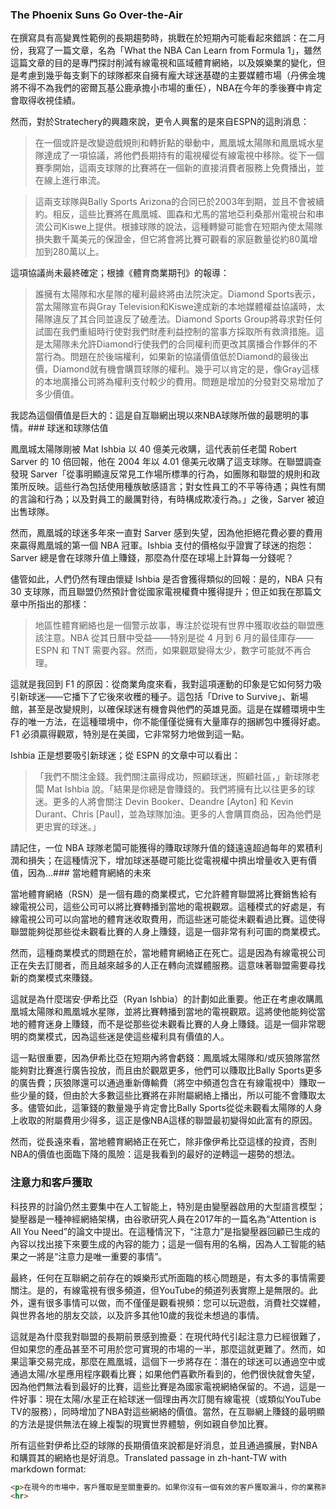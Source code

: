 ### The Phoenix Suns Go Over-the-Air

在撰寫具有高變異性範例的長期趨勢時，挑戰在於短期內可能看起來錯誤：在二月份，我寫了一篇文章，名為「What the NBA Can Learn from Formula 1」，雖然這篇文章的目的是專門探討削減有線電視和區域體育網絡，以及娛樂業的變化，但是考慮到幾乎每支剩下的球隊都來自擁有龐大球迷基礎的主要媒體市場（丹佛金塊將不得不為我們的密爾瓦基公鹿承擔小市場的重任），NBA在今年的季後賽中肯定會取得收視佳績。

然而，對於Stratechery的興趣來說，更令人興奮的是來自ESPN的這則消息：

> 在一個或許是改變遊戲規則和轉折點的舉動中，鳳凰城太陽隊和鳳凰城水星隊達成了一項協議，將他們長期持有的電視權從有線電視中移除。從下一個賽季開始，這兩支球隊的比賽將在一個新的直接消費者服務上免費播出，並在線上進行串流。

> 這兩支球隊與Bally Sports Arizona的合同已於2003年到期，並且不會被續約。相反，這些比賽將在鳳凰城、圖森和尤馬的當地亞利桑那州電視台和串流公司Kiswe上提供。根據球隊的說法，這種轉變可能會在短期內使太陽隊損失數千萬美元的保證金，但它將會將比賽可觀看的家庭數量從約80萬增加到280萬以上。

這項協議尚未最終確定；根據《體育商業期刊》的報導：

> 誰擁有太陽隊和水星隊的權利最終將由法院決定。Diamond Sports表示，當太陽隊宣布與Gray Television和Kiswe達成新的本地媒體權益協議時，太陽隊違反了其合同並違反了破產法。Diamond Sports Group將尋求對任何試圖在我們重組時行使對我們財產利益控制的當事方採取所有救濟措施。這是太陽隊未允許Diamond行使我們的合同權利而更改其廣播合作夥伴的不當行為。問題在於後端權利，如果新的協議價值低於Diamond的最後出價，Diamond就有機會購買球隊的權利。幾乎可以肯定的是，像Gray這樣的本地廣播公司將為權利支付較少的費用。問題是增加的分發對交易增加了多少價值。

我認為這個價值是巨大的：這是自互聯網出現以來NBA球隊所做的最聰明的事情。### 球迷和球隊估值

鳳凰城太陽隊剛被 Mat Ishbia 以 40 億美元收購，這代表前任老闆 Robert Sarver 的 10 倍回報，他在 2004 年以 4.01 億美元收購了這支球隊。在聯盟調查發現 Sarver「從事明顯違反常見工作場所標準的行為，如團隊和聯盟的規則和政策所反映。這些行為包括使用種族敏感語言；對女性員工的不平等待遇；與性有關的言論和行為；以及對員工的嚴厲對待，有時構成欺凌行為。」之後，Sarver 被迫出售球隊。

然而，鳳凰城的球迷多年來一直對 Sarver 感到失望，因為他拒絕花費必要的費用來贏得鳳凰城的第一個 NBA 冠軍。Ishbia 支付的價格似乎證實了球迷的抱怨：Sarver 總是會在球隊升值上賺錢，那麼為什麼在球場上計算每一分錢呢？

儘管如此，人們仍然有理由懷疑 Ishbia 是否會獲得類似的回報：是的，NBA 只有 30 支球隊，而且聯盟仍然預計會從國家電視權費中獲得提升；但正如我在那篇文章中所指出的那樣：

> 地區性體育網絡也是一個警示故事，專注於從現有世界中獲取收益的聯盟應該注意。NBA 從其日曆中受益——特別是從 4 月到 6 月的最佳庫存——ESPN 和 TNT 需要內容。然而，如果觀眾變得太少，數字可能就不再合理。

這就是我回到 F1 的原因：從商業角度來看，我對這項運動的印象是它如何努力吸引新球迷——它播下了它後來收穫的種子。這包括「Drive to Survive」、新場館，甚至是改變規則，以確保球迷有機會與他們的英雄見面。這是在媒體環境中生存的唯一方法，在這種環境中，你不能僅僅從擁有大量庫存的捆綁包中獲得好處。F1 必須贏得觀眾，特別是在美國，它非常努力地做到這一點。

Ishbia 正是想要吸引新球迷；從 ESPN 的文章中可以看出：

> 「我們不關注金錢。我們關注贏得成功，照顧球迷，照顧社區，」新球隊老闆 Mat Ishbia 說。「結果是你總是會賺錢的。我們將擁有比以往更多的球迷。更多的人將會關注 Devin Booker、Deandre [Ayton] 和 Kevin Durant、Chris [Paul]，並為球隊加油。更多的人會購買商品，因為他們是更忠實的球迷。」

請記住，一位 NBA 球隊老闆可能獲得的賺取球隊升值的錢遠遠超過每年的累積利潤和損失；在這種情況下，增加球迷基礎可能比從電視權中擠出增量收入更有價值，因為...### 當地體育網絡的未來

當地體育網絡（RSN）是一個有趣的商業模式，它允許體育聯盟將比賽銷售給有線電視公司，這些公司可以將比賽轉播到當地的電視觀眾。這種模式的好處是，有線電視公司可以向當地的體育迷收取費用，而這些迷可能從未觀看過比賽。這使得聯盟能夠從那些從未觀看比賽的人身上賺錢，這是一個非常有利可圖的商業模式。

然而，這種商業模式的問題在於，當地體育網絡正在死亡。這是因為有線電視公司正在失去訂閱者，而且越來越多的人正在轉向流媒體服務。這意味著聯盟需要尋找新的商業模式來賺錢。

這就是為什麼瑞安·伊希比亞（Ryan Ishbia）的計劃如此重要。他正在考慮收購鳳凰城太陽隊和鳳凰城水星隊，並將比賽轉播到當地的電視觀眾。這將使他能夠從當地的體育迷身上賺錢，而不是從那些從未觀看比賽的人身上賺錢。這是一個非常聰明的商業模式，因為這些迷是使這些權利具有價值的人。

這一點很重要，因為伊希比亞在短期內將會虧錢：鳳凰城太陽隊和/或灰狼隊當然能夠對比賽進行廣告投放，而且由於觀眾更多，他們可以賺取比Bally Sports更多的廣告費；灰狼隊還可以通過重新傳輸費（將空中頻道包含在有線電視中）賺取一些少量的錢，但由於大多數這些比賽將在非附屬網絡上播出，所以可能不會賺取太多。儘管如此，這筆錢的數量幾乎肯定會比Bally Sports從從未觀看太陽隊的人身上收取的附屬費用少得多，這正是像NBA這樣的聯盟最初變得如此富有的原因。

然而，從長遠來看，當地體育網絡正在死亡，除非像伊希比亞這樣的投資，否則NBA的價值也面臨下降的風險：這是我看到的最好的逆轉這一趨勢的想法。

### 注意力和客戶獲取

科技界的討論仍然主要集中在人工智能上，特別是由變壓器啟用的大型語言模型；變壓器是一種神經網絡架構，由谷歌研究人員在2017年的一篇名為“Attention is All You Need”的論文中提出。在這種情況下，“注意力”是指變壓器回顧已生成的內容以找出接下來要生成的內容的能力；這是一個有用的名稱，因為人工智能的結果之一將是“注意力是唯一重要的事情”。

最終，任何在互聯網之前存在的娛樂形式所面臨的核心問題是，有太多的事情需要關注。是的，有線電視有很多頻道，但YouTube的頻道列表實際上是無限的。此外，還有很多事情可以做，而不僅僅是觀看視頻：您可以玩遊戲，消費社交媒體，與世界各地的朋友交談，以及許多其他10歲的我從未想過的事情。

這就是為什麼我對聯盟的長期前景感到擔憂：在現代時代引起注意力已經很難了，但如果您的產品甚至不可用於您可實現的市場的一半，那麼這就更難了。然而，如果這筆交易完成，那麼在鳳凰城，這個下一步將存在：潛在的球迷可以通過空中或通過太陽/水星應用程序觀看比賽；如果他們喜歡所看到的，他們很快就會失望，因為他們無法看到最好的比賽，這些比賽是為國家電視網絡保留的。不過，這是一件好事：現在太陽/水星正在給球迷一個理由再次訂閱有線電視（或類似YouTube TV的服務），同時增加了NBA對這些網絡的價值。當然，在互聯網上賺錢的最明顯的方法是提供無法在線上複製的現實世界體驗，例如親自參加比賽。

所有這些對伊希比亞的球隊的長期價值來說都是好消息，並且通過擴展，對NBA和購買其的網絡也是好消息。Translated passage in zh-hant-TW with markdown format:

```html
<p>在現今的市場中，客戶獲取是至關重要的。如果你沒有一個有效的客戶獲取漏斗，你的業務將會受到嚴重的損失。即使你放棄了某些權利，失去了一些金錢，但是如果你沒有一個有效的客戶獲取漏斗，你的損失將會更大。</p>
<hr>
```
